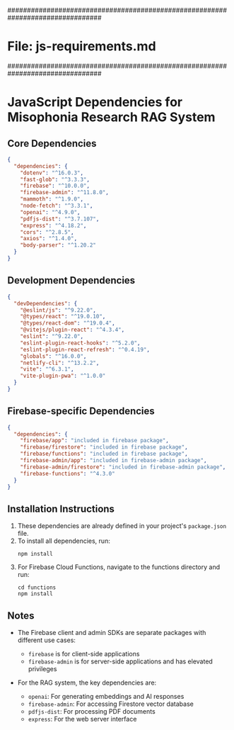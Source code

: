 <!-- File: js-requirements.md -->
################################################################################
# File: js-requirements.md
################################################################################
# JavaScript Dependencies for Misophonia Research RAG System

## Core Dependencies

```json
{
  "dependencies": {
    "dotenv": "^16.0.3",
    "fast-glob": "^3.3.3",
    "firebase": "^10.0.0",
    "firebase-admin": "^11.8.0",
    "mammoth": "^1.9.0",
    "node-fetch": "^3.3.1",
    "openai": "^4.9.0",
    "pdfjs-dist": "^3.7.107",
    "express": "^4.18.2",
    "cors": "^2.8.5",
    "axios": "^1.4.0",
    "body-parser": "^1.20.2"
  }
}
```

## Development Dependencies

```json
{
  "devDependencies": {
    "@eslint/js": "^9.22.0",
    "@types/react": "^19.0.10",
    "@types/react-dom": "^19.0.4",
    "@vitejs/plugin-react": "^4.3.4",
    "eslint": "^9.22.0",
    "eslint-plugin-react-hooks": "^5.2.0",
    "eslint-plugin-react-refresh": "^0.4.19",
    "globals": "^16.0.0",
    "netlify-cli": "^13.2.2",
    "vite": "^6.3.1",
    "vite-plugin-pwa": "^1.0.0"
  }
}
```

## Firebase-specific Dependencies

```json
{
  "dependencies": {
    "firebase/app": "included in firebase package",
    "firebase/firestore": "included in firebase package",
    "firebase/functions": "included in firebase package",
    "firebase-admin/app": "included in firebase-admin package",
    "firebase-admin/firestore": "included in firebase-admin package",
    "firebase-functions": "^4.3.0"
  }
}
```

## Installation Instructions

1. These dependencies are already defined in your project's `package.json` file.
2. To install all dependencies, run:
   ```
   npm install
   ```
3. For Firebase Cloud Functions, navigate to the functions directory and run:
   ```
   cd functions
   npm install
   ```

## Notes

- The Firebase client and admin SDKs are separate packages with different use cases:
  - `firebase` is for client-side applications
  - `firebase-admin` is for server-side applications and has elevated privileges

- For the RAG system, the key dependencies are:
  - `openai`: For generating embeddings and AI responses
  - `firebase-admin`: For accessing Firestore vector database
  - `pdfjs-dist`: For processing PDF documents
  - `express`: For the web server interface
